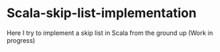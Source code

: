 # Scala-skip-list-implementation
Here I try to implement a skip list in Scala from the ground up (Work in progress)
